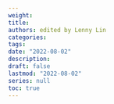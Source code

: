 ```yaml
---
weight: 
title: 
authors: edited by Lenny Lin
categories: 
tags: 
date: "2022-08-02"
description: 
draft: false
lastmod: "2022-08-02"
series: null
toc: true
---
```



